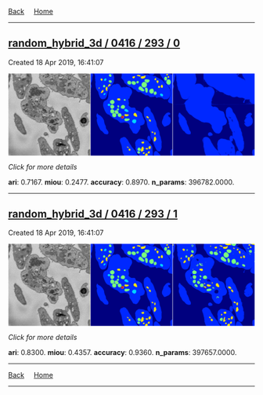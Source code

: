 
[Back](..)&nbsp;&nbsp;&nbsp;&nbsp;&nbsp;[Home](https://leapmanlab.github.io/snapshots)

---

<div class="summary"><a href="0"><h2>random_hybrid_3d / 0416 / 293 / 0</h2></a><p>Created 18 Apr 2019, 16:41:07
</p><a href="0"><img src="0/media/summary.png" align="center"></a><p>
<i>Click for more details</i>
</p></div>

**ari**: 0.7167. **miou**: 0.2477. **accuracy**: 0.8970. **n_params**: 396782.0000. 

---

<div class="summary"><a href="1"><h2>random_hybrid_3d / 0416 / 293 / 1</h2></a><p>Created 18 Apr 2019, 16:41:07
</p><a href="1"><img src="1/media/summary.png" align="center"></a><p>
<i>Click for more details</i>
</p></div>

**ari**: 0.8300. **miou**: 0.4357. **accuracy**: 0.9360. **n_params**: 397657.0000. 

---

[Back](..)&nbsp;&nbsp;&nbsp;&nbsp;&nbsp;[Home](https://leapmanlab.github.io/snapshots)

---